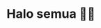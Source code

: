 # Halo semua 👋👋

<!-- Perkenalkan nama saya **Ferri Yusra**.

Saya seorang **Freshgraduate** di Perguruan Tinggi di Jakrata.  
Saya menyukai membuat aplikasi berbasis website. Saya terbiasa menggunakan PHP sebagai bahasa utama.
Untuk bahasa pemograman lain seperti JavaScript dan NodeJs saya pernah mempelajari nya.


### Teknologi Bahasa yang digunakan
<a href="#"><img align="left" alt="php" title="php" width="21px" src="https://upload.wikimedia.org/wikipedia/commons/thumb/2/27/PHP-logo.svg/640px-PHP-logo.svg.png"/></a>
<a href="#"><img align="left" alt="laravel" title="laravel" width="21px" src="https://upload.wikimedia.org/wikipedia/commons/thumb/9/9a/Laravel.svg/640px-Laravel.svg.png"/></a>
  <br>
  <br>

<p align="left">
  <a href="https://github.com/ferriyusra">
  <img height="180em" src="https://github-readme-stats-eight-theta.vercel.app/api?username=ferriyusra&show_icons=true&theme=algolia&include_all_commits=true&count_private=true"/>
  <img height="180em" src="https://github-readme-stats-eight-theta.vercel.app/api/top-langs/?username=ferriyusra&layout=compact&langs_count=8&theme=algolia"/>
  </a>
</p>


<!--
**ferriyusra/ferriyusra** is a ✨ _special_ ✨ repository because its `README.md` (this file) appears on your GitHub profile.

Here are some ideas to get you started:

- 🔭 I’m currently working on ...
- 🌱 I’m currently learning ...
- 👯 I’m looking to collaborate on ...
- 🤔 I’m looking for help with ...
- 💬 Ask me about ...
- 📫 How to reach me: ...
- 😄 Pronouns: ...
- ⚡ Fun fact: ...


 -->
